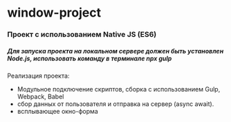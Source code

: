 # window-project

 ### Проект с использованием Native JS (ES6)
 
##### Для запуска проекта на локальном сервере должен быть установлен Node.js, использовать команду в терминале npx gulp

 Реализация проекта:

* Модульное подключение скриптов, сборка с использованием Gulp, Webpack, Babel
* сбор данных от пользователя и отправка на сервер (async await). 
* всплывающее окно-форма

